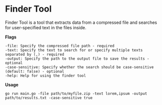 # Finder Tool

Finder Tool is a tool that extracts data from a compressed file and searches for user-specified text in the files inside.

**Flags**

    -file: Specify the compressed file path - required
    -text: Specify the text to search for or specify multiple texts separated by (,) - required
    -output: Specify the path to the output file to save the results - optional
    -case-sensitive: Specify whether the search should be case-sensitive (default: false) - optional
    -help: Help for using the finder tool

**Usage**

    go run main.go -file path/to/myfile.zip -text lorem,ipsum -output path/to/results.txt -case-sensitive true
